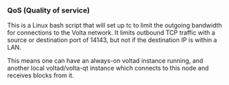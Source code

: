 ### QoS (Quality of service) ###

This is a Linux bash script that will set up tc to limit the outgoing bandwidth for connections to the Volta network. It limits outbound TCP traffic with a source or destination port of 14143, but not if the destination IP is within a LAN.

This means one can have an always-on voltad instance running, and another local voltad/volta-qt instance which connects to this node and receives blocks from it.
